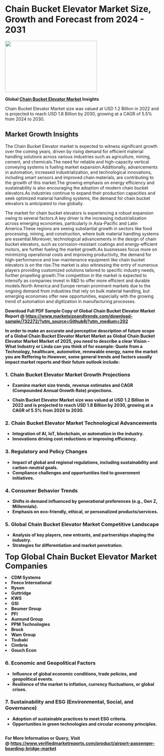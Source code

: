 <H1>Chain Bucket Elevator Market Size, Growth and Forecast from 2024 - 2031</H1><img class="aligncenter size-medium wp-image-584254" src="https://thirdeyenews.in/wp-content/uploads/2024/09/Global-Market-Research-300x168.jpeg" alt="" width="300" height="168" /><p><strong>Global&nbsp;<a href="https://www.marketsizeandtrends.com/download-sample/732272/?utm_source=Github8j?utm_medium=202">Chain Bucket Elevator Market</a> Insights</strong></p><p>Chain Bucket Elevator Market size was valued at USD 1.2 Billion in 2022 and is projected to reach USD 1.8 Billion by 2030, growing at a CAGR of 5.5% from 2024 to 2030.</p><p><h2>Market Growth Insights</h2> <p>The Chain Bucket Elevator market is expected to witness significant growth over the coming years, driven by rising demand for efficient material handling solutions across various industries such as agriculture, mining, cement, and chemicals.The need for reliable and high-capacity vertical conveying systems is fueling market expansion.Additionally, advancements in automation, increased industrialization, and technological innovations, including smart sensors and improved chain materials, are contributing to the growth of this market.The growing emphasis on energy efficiency and sustainability is also encouraging the adoption of modern chain bucket elevators.As industries continue to expand their production capacities and seek optimized material handling systems, the demand for chain bucket elevators is anticipated to rise globally.<strong></strong> </p> <p>The market for chain bucket elevators is experiencing a robust expansion owing to several factors.A key driver is the increasing industrialization across emerging economies, particularly in Asia-Pacific and Latin America.These regions are seeing substantial growth in sectors like food processing, mining, and construction, where bulk material handling systems are essential.Moreover, technological advancements in the design of chain bucket elevators, such as corrosion-resistant coatings and energy-efficient motors, are further fueling the market growth.As businesses focus more on minimizing operational costs and improving productivity, the demand for high-performance and low-maintenance equipment like chain bucket elevators is on the rise.The market is also witnessing the entry of numerous players providing customized solutions tailored to specific industry needs, further propelling growth.The competition in the market is expected to intensify as companies invest in R&D to offer more efficient and durable models.North America and Europe remain prominent markets due to the ongoing demand from industries that rely on bulk material handling, but emerging economies offer new opportunities, especially with the growing trend of automation and digitization in manufacturing processes.<strong></p><p><span class=""><strong>Download Full PDF Sample Copy of Global Chain Bucket Elevator Market Report</strong> @ <a href="https://www.marketsizeandtrends.com/download-sample/732272/?utm_source=Github8j?utm_medium=202" target="_blank">https://www.marketsizeandtrends.com/download-sample/732272/?utm_source=Github8j?utm_medium=202</a></span></p><p>In order to make an accurate and perceptive description of future scope of a Global&nbsp;Chain Bucket Elevator Market Market as Global&nbsp;Chain Bucket Elevator Market Market of 2025, you need to describe a clear Vision &ndash; What Industry or Linda can you think of for example: Quote from a Technology, healthcare, automotive, renewable energy, name the market you are Reffering to.However, some general trends and factors usually impact market reports and their future outlook include:</p><h3>1.&nbsp;<strong>Chain Bucket Elevator Market Growth Projections</strong></h3><ul><li>Examine market size trends, revenue estimates and CAGR (Compounded Annual Growth Rate) projections.</li><li><p>Chain Bucket Elevator Market size was valued at USD 1.2 Billion in 2022 and is projected to reach USD 1.8 Billion by 2030, growing at a CAGR of 5.5% from 2024 to 2030.</p></li></ul><h3>2.&nbsp;<strong>Chain Bucket Elevator Market Technological Advancements</strong></h3><ul><li>Integration of AI, IoT, blockchain, or automation in the industry.</li><li>Innovations driving cost reductions or improving efficiency.</li></ul><h3>3.&nbsp;<strong>Regulatory and Policy Changes</strong></h3><ul><li>Impact of global and regional regulations, including sustainability and carbon-neutral goals.</li><li>Compliance challenges and opportunities tied to government initiatives.</li></ul><h3>4.&nbsp;<strong>Consumer Behavior Trends</strong></h3><ul><li>Shifts in demand influenced by generational preferences (e.g., Gen Z, Millennials).</li><li>Emphasis on eco-friendly, ethical, or personalized products/services.</li></ul><h3>5.&nbsp;<strong>Global Chain Bucket Elevator Market Competitive Landscape</strong></h3><ul><li>Analysis of key players, new entrants, and partnerships shaping the industry.</li><li>Strategies for differentiation and market penetration.</li></ul><p data-pm-slice="1 1 []"><span style="color: inherit; font-family: inherit; font-size: 25px;">Top Global Chain Bucket Elevator Market Companies</span></p><div class="" data-test-id=""><p><li>CDM Systems</li><li> Feeco International</li><li> Ryson</li><li> Guttridge</li><li> KWS</li><li> GSI</li><li> Beumer Group</li><li> PFI</li><li> Aumund Group</li><li> PPM Technologies</li><li> Brock</li><li> Wam Group</li><li> Tsubaki</li><li> Cimbria</li><li> Gouch Econ</li></p></div><h3>6.&nbsp;<strong>Economic and Geopolitical Factors</strong></h3><ul><li>Influence of global economic conditions, trade policies, and geopolitical events.</li><li>Resilience of the market to inflation, currency fluctuations, or global crises.</li></ul><h3>7.&nbsp;<strong>Sustainability and ESG (Environmental, Social, and Governance)</strong></h3><ul><li>Adoption of sustainable practices to meet ESG criteria.</li><li>Opportunities in green technologies and circular economy principles.</li></ul><h2><strong style="font-size: 14px;">For More Information or Query, Visit @&nbsp;</strong><a style="background-color: #ffffff; font-size: 14px;" href="https://www.marketsizeandtrends.com/report/chain-bucket-elevator-market/" target="_blank">https://www.verifiedmarketreports.com/product/airport-passenger-boarding-bridge-market</a></h2>